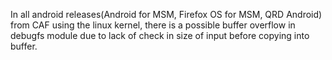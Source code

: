In all android releases(Android for MSM, Firefox OS for MSM, QRD Android) from CAF using the linux kernel, there is a possible buffer overflow in debugfs module due to lack of check in size of input before copying into buffer.